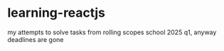# learning-reactjs

my attempts to solve tasks from rolling scopes school 2025 q1, anyway deadlines are gone
